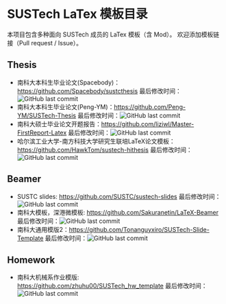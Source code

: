 # SUSTech LaTex 模板目录

本项目包含多种面向 SUSTech 成员的 LaTex 模板（含 Mod）。
欢迎添加模板链接（Pull request / Issue）。

## Thesis
* 南科大本科生毕业论文(Spacebody)：https://github.com/Spacebody/sustcthesis 最后修改时间：![GitHub last commit](https://img.shields.io/github/last-commit/Spacebody/sustcthesis)
* 南科大本科生毕业论文(Peng-YM)：https://github.com/Peng-YM/SUSTech-Thesis 最后修改时间：![GitHub last commit](https://img.shields.io/github/last-commit/Peng-YM/SUSTech-Thesis)
* 南科大硕士毕业论文开题报告：https://github.com/liziwl/Master-FirstReport-Latex 最后修改时间：![GitHub last commit](https://img.shields.io/github/last-commit/liziwl/Master-FirstReport-Latex)
* 哈尔滨工业大学-南方科技大学研究生联培LaTeX论文模板：https://github.com/HawkTom/sustech-hithesis 最后修改时间：![GitHub last commit](https://img.shields.io/github/last-commit/HawkTom/sustech-hithesis)

## Beamer

* SUSTC slides: https://github.com/SUSTC/sustech-slides 最后修改时间：![GitHub last commit](https://img.shields.io/github/last-commit/SUSTC/sustech-slides)
* 南科大模板，深港微模板: https://github.com/Sakuranetin/LaTeX-Beamer 最后修改时间：![GitHub last commit](https://img.shields.io/github/last-commit/Sakuranetin/LaTeX-Beamer)
* 南科大通用模版2：https://github.com/Tonanguyxiro/SUSTech-Slide-Template 最后修改时间：![GitHub last commit](https://img.shields.io/github/last-commit/Tonanguyxiro/SUSTech-Slide-Template)

## Homework

* 南科大机械系作业模版: https://github.com/zhuhu00/SUSTech_hw_template 最后修改时间：![GitHub last commit](https://img.shields.io/github/last-commit/zhuhu00/SUSTech_hw_template)
